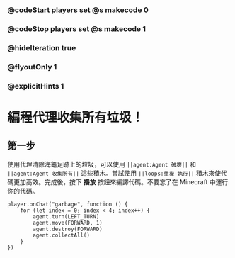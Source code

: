 ### @codeStart players set @s makecode 0
### @codeStop players set @s makecode 1

### @hideIteration true 
### @flyoutOnly 1
### @explicitHints 1


# 編程代理收集所有垃圾！

## 第一步
使用代理清除海龜足跡上的垃圾，可以使用 ``||agent:Agent 破壞||`` 和 ``||agent:Agent 收集所有||`` 這些積木。嘗試使用 ``||loops:重複 執行||`` 積木來使代碼更加高效。完成後，按下 **播放** 按鈕來編譯代碼。不要忘了在 Minecraft 中運行你的代碼。

```ghost
player.onChat("garbage", function () {
    for (let index = 0; index < 4; index++) {
        agent.turn(LEFT_TURN)
        agent.move(FORWARD, 1)
        agent.destroy(FORWARD)
        agent.collectAll()
    }
})
```